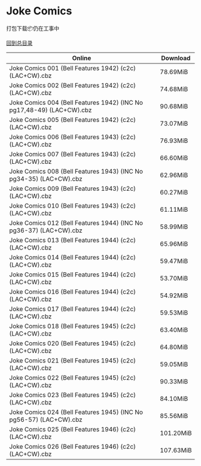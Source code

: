 # Joke Comics

打包下载📦仍在工事中

[回到总目录](/Catalogs.md)







Online | Download
--- | ---
Joke Comics 001 (Bell Features 1942) (c2c) (LAC+CW).cbz | 78.69MiB
Joke Comics 002 (Bell Features 1942) (c2c) (LAC+CW).cbz | 74.68MiB
Joke Comics 004 (Bell Features 1942) (INC No pg17,48-49) (LAC+CW).cbz | 90.68MiB
Joke Comics 005 (Bell Features 1942) (c2c) (LAC+CW).cbz | 73.07MiB
Joke Comics 006 (Bell Features 1943) (c2c) (LAC+CW).cbz | 76.93MiB
Joke Comics 007 (Bell Features 1943) (c2c) (LAC+CW).cbz | 66.60MiB
Joke Comics 008 (Bell Features 1943) (INC No pg34-35) (LAC+CW).cbz | 62.96MiB
Joke Comics 009 (Bell Features 1943) (c2c) (LAC+CW).cbz | 60.27MiB
Joke Comics 010 (Bell Features 1943) (c2c) (LAC+CW).cbz | 61.11MiB
Joke Comics 012 (Bell Features 1944) (INC No pg36-37) (LAC+CW).cbz | 58.99MiB
Joke Comics 013 (Bell Features 1944) (c2c) (LAC+CW).cbz | 65.96MiB
Joke Comics 014 (Bell Features 1944) (c2c) (LAC+CW).cbz | 59.47MiB
Joke Comics 015 (Bell Features 1944) (c2c) (LAC+CW).cbz | 53.70MiB
Joke Comics 016 (Bell Features 1944) (c2c) (LAC+CW).cbz | 54.92MiB
Joke Comics 017 (Bell Features 1944) (c2c) (LAC+CW).cbz | 59.53MiB
Joke Comics 018 (Bell Features 1945) (c2c) (LAC+CW).cbz | 63.40MiB
Joke Comics 020 (Bell Features 1945) (c2c) (LAC+CW).cbz | 64.80MiB
Joke Comics 021 (Bell Features 1945) (c2c) (LAC+CW).cbz | 59.05MiB
Joke Comics 022 (Bell Features 1945) (c2c) (LAC+CW).cbz | 90.33MiB
Joke Comics 023 (Bell Features 1945) (c2c) (LAC+CW).cbz | 84.10MiB
Joke Comics 024 (Bell Features 1945) (INC No pg56-57) (LAC+CW).cbz | 85.56MiB
Joke Comics 025 (Bell Features 1946) (c2c) (LAC+CW).cbz | 101.20MiB
Joke Comics 026 (Bell Features 1946) (c2c) (LAC+CW).cbz | 107.63MiB